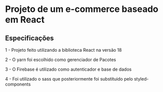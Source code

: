 # Projeto de um e-commerce baseado em React

## Especificações

<p>1 - Projeto feito utilizando a biblioteca React na versão 18</p> 
<p>2 - O yarn foi escolhido como gerenciador de Pacotes</p> 
<p>3 - O Firebase é utilizado como autenticador e base de dados</p>
<p>4 - Foi utilizado o sass que posteriormente foi substituido pelo styled-components</p>
